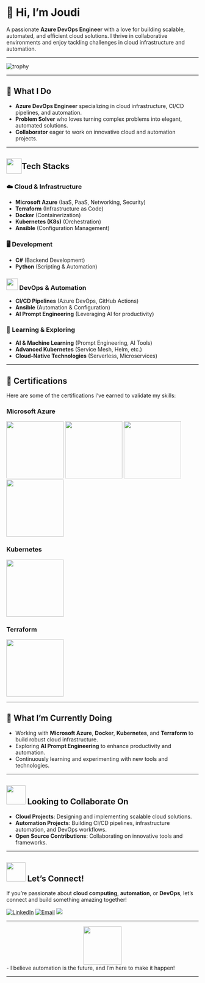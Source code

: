 <!---
MedJoudi/MedJoudi is a ✨ special ✨ repository because its `README.md` (this file) appears on your GitHub profile.
You can click the Preview link to take a look at your changes.
--->

# 👋 Hi, I’m Joudi

A passionate **Azure DevOps Engineer** with a love for building scalable, automated, and efficient cloud solutions. I thrive in collaborative environments and enjoy tackling challenges in cloud infrastructure and automation.

---

![trophy](https://github-profile-trophy.vercel.app/?username=MedJoudi)

---

## 💼 What I Do
- **Azure DevOps Engineer** specializing in cloud infrastructure, CI/CD pipelines, and automation.
- **Problem Solver** who loves turning complex problems into elegant, automated solutions.
- **Collaborator** eager to work on innovative cloud and automation projects.

---

## <div style="display: flex; align-items: center;"><img src="https://user-images.githubusercontent.com/74038190/212284087-bbe7e430-757e-4901-90bf-4cd2ce3e1852.gif" width="40"><span> Tech Stacks</span></div>

### ☁️ Cloud & Infrastructure
- **Microsoft Azure** (IaaS, PaaS, Networking, Security)
- **Terraform** (Infrastructure as Code)
- **Docker** (Containerization)
- **Kubernetes (K8s)** (Orchestration)
- **Ansible** (Configuration Management)

### 🖥️ Development
- **C#** (Backend Development)
- **Python** (Scripting & Automation)

### <img src="https://github.com/Anmol-Baranwal/Cool-GIFs-For-GitHub/assets/74038190/fa83eeb9-f4e2-4d85-93f0-688af11babf8" width="30"> DevOps & Automation
- **CI/CD Pipelines** (Azure DevOps, GitHub Actions)
- **Ansible** (Automation & Configuration)
- **AI Prompt Engineering** (Leveraging AI for productivity)

### 🌱 Learning & Exploring
- **AI & Machine Learning** (Prompt Engineering, AI Tools)
- **Advanced Kubernetes** (Service Mesh, Helm, etc.)
- **Cloud-Native Technologies** (Serverless, Microservices)

---

## 📜 Certifications
Here are some of the certifications I’ve earned to validate my skills:

### Microsoft Azure
<div>
<img src="https://learn.microsoft.com/en-us/media/learn/certification/badges/microsoft-certified-fundamentals-badge.svg" width="150" />
<img src="https://certadda.com/wp-content/uploads/2020/11/azure-104.png" width="150" />
<img src="https://images.credly.com/size/680x680/images/63316b60-f62d-4e51-aacc-c23cb850089c/azure-developer-associate-600x600.png" width="150" />
<img src="https://certwizard.com/sites/default/files/2020-04/azure-devops-engineer-expert-certwizard.png" width="150" />


### Kubernetes
<img src="https://training.linuxfoundation.org/wp-content/uploads/2018/06/logo_cka_whitetext.png" width="150" />

### Terraform
<img src="https://images.credly.com/size/340x340/images/ed4be915-68f8-428a-b332-40ded9084ee5/blob" width="150" />
</div>

---

## 🌱 What I’m Currently Doing
- Working with **Microsoft Azure**, **Docker**, **Kubernetes**, and **Terraform** to build robust cloud infrastructure.
- Exploring **AI Prompt Engineering** to enhance productivity and automation.
- Continuously learning and experimenting with new tools and technologies.

---

## <img src="https://user-images.githubusercontent.com/74038190/214644145-264f4759-7633-441e-9d67-d8dda9d50d26.gif" width="50"> Looking to Collaborate On
- **Cloud Projects**: Designing and implementing scalable cloud solutions.
- **Automation Projects**: Building CI/CD pipelines, infrastructure automation, and DevOps workflows.
- **Open Source Contributions**: Collaborating on innovative tools and frameworks.

---

## <img src="https://github.com/Anmol-Baranwal/Cool-GIFs-For-GitHub/assets/74038190/2c0eef4b-7b75-42bd-9722-4bea97a2d532" width="50"> Let’s Connect!
If you’re passionate about **cloud computing**, **automation**, or **DevOps**, let’s connect and build something amazing together!

[![LinkedIn](https://img.shields.io/badge/LinkedIn-Connect-blue?style=for-the-badge&logo=linkedin)](https://www.linkedin.com/in/med-joudi)
[![Email](https://img.shields.io/badge/Email-Reach%20Out-red?style=for-the-badge&logo=gmail)](mailto:mohamed.joudi.1992@gmail.com)
![](https://komarev.com/ghpvc/?username=med-joudi&style=flat-square&style=for-the-badge&color=brightgreen)

---

<div align="center">
<img src="https://github.com/Anmol-Baranwal/Cool-GIFs-For-GitHub/assets/74038190/9c351cb9-c9a2-4b20-8420-e96b8331a53b" width="100">
</div>
- I believe automation is the future, and I’m here to make it happen!

---

